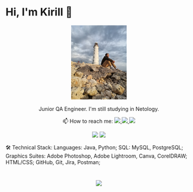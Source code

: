 # Hi, I'm Kirill 👋

<p align='center'>
   <a href=""><img
           height=200
           src="2021-05-03 19-02-26.JPG"/></a> 
           
<p align='center'>Junior QA Engineer. I'm still studying in Netology.</p>

<p align='center'>
   📫 How to reach me: 
   <a href="https://www.linkedin.com/in/d1sam/">
       <img src="https://img.shields.io/badge/linkedin-%230077B5.svg?&style=for-the-badge&logo=linkedin&logoColor=white"/>
   </a>
   <a href="https://t.me/mostslow">
       <img src="https://img.shields.io/badge/Telegram-2CA5E0?style=for-the-badge&logo=telegram&logoColor=white"/>
    <a href="d1sam.dot@gmail.com">
       <img src="https://img.shields.io/badge/Gmail-D14836?style=for-the-badge&logo=gmail&logoColor=white"/>
   </a>
   </a>
   </p>

<p align='center'>
   <a href="https://github-readme-stats.vercel.app/api?username=druffy10&show_icons=true&count_private=true"><img
           height=120
           src="https://github-readme-stats.vercel.app/api?username=druffy10&show_icons=true&count_private=true"/></a>
   <a href="https://github.com/druffy10/github-readme-stats"><img height=120
           src="https://github-readme-stats.vercel.app/api/top-langs/?username=druffy10&layout=compact"/></a>
</p>
   


🛠 Technical Stack: 
Languages: Java, Python; 
SQL: MySQL, PostgreSQL; 
Graphics Suites: Adobe Photoshop, Adobe Lightroom, Canva, CorelDRAW;   
HTML/CSS; 
GitHub, Git, Jira, Postman; 


<div align="center" style="margin: 40px 0">
   <a href="https://github.com/druffy10/github-profile-views-counter">
       <img width="175px" src="https://komarev.com/ghpvc/?username=druffy10&color=DE002D">
   </a>
</div>
